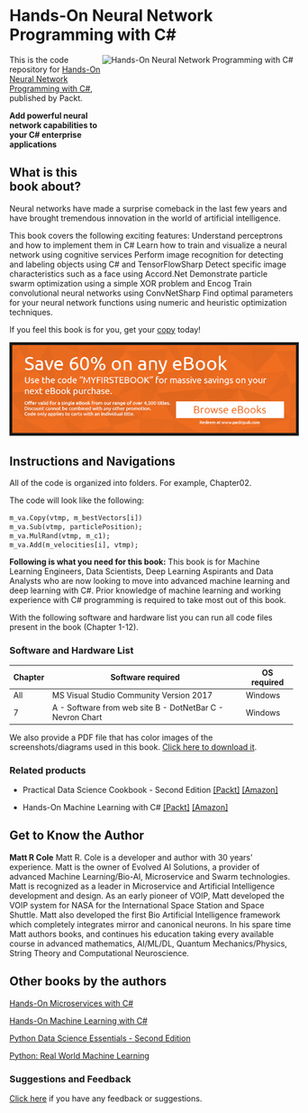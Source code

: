 # Hands-On Neural Network Programming with C#

<a href="https://www.packtpub.com/big-data-and-business-intelligence/hands-neural-network-programming-c?utm_source=github&utm_medium=repository&utm_campaign=9781789612011 "><img src="https://d255esdrn735hr.cloudfront.net/sites/default/files/imagecache/ppv4_main_book_cover/9781789612011.png" alt="Hands-On Neural Network Programming with C#" height="256px" align="right"></a>

This is the code repository for [Hands-On Neural Network Programming with C#](https://www.packtpub.com/big-data-and-business-intelligence/hands-neural-network-programming-c?utm_source=github&utm_medium=repository&utm_campaign=9781789612011 ), published by Packt.

**Add powerful neural network capabilities to your C# enterprise applications**

## What is this book about?
Neural networks have made a surprise comeback in the last few years and have brought tremendous innovation in the world of artificial intelligence.

This book covers the following exciting features:
Understand perceptrons and how to implement them in C# 
Learn how to train and visualize a neural network using cognitive services 
Perform image recognition for detecting and labeling objects using C# and TensorFlowSharp 
Detect specific image characteristics such as a face using Accord.Net 
Demonstrate particle swarm optimization using a simple XOR problem and Encog 
Train convolutional neural networks using ConvNetSharp 
Find optimal parameters for your neural network functions using numeric and heuristic optimization techniques. 

If you feel this book is for you, get your [copy](https://www.amazon.com/dp/1789612012) today!

<a href="https://www.packtpub.com/?utm_source=github&utm_medium=banner&utm_campaign=GitHubBanner"><img src="https://raw.githubusercontent.com/PacktPublishing/GitHub/master/GitHub.png" 
alt="https://www.packtpub.com/" border="5" /></a>

## Instructions and Navigations
All of the code is organized into folders. For example, Chapter02.

The code will look like the following:
```
m_va.Copy(vtmp, m_bestVectors[i])
m_va.Sub(vtmp, particlePosition);
m_va.MulRand(vtmp, m_c1);
m_va.Add(m_velocities[i], vtmp);
```

**Following is what you need for this book:**
This book is for Machine Learning Engineers, Data Scientists, Deep Learning Aspirants and Data Analysts who are now looking to move into advanced machine learning and deep learning with C#. Prior knowledge of machine learning and working experience with C# programming is required to take most out of this book.

With the following software and hardware list you can run all code files present in the book (Chapter 1-12).
### Software and Hardware List
| Chapter | Software required | OS required |
| -------- | ------------------------------------ | ----------------------------------- |
| All | MS Visual Studio Community Version 2017 | Windows |
| 7 | A - Software from web site B - DotNetBar C - Nevron Chart | Windows |


We also provide a PDF file that has color images of the screenshots/diagrams used in this book. [Click here to download it](http://www.packtpub.com/sites/default/files/downloads/9781789612011_ColorImages.pdf).

### Related products
* Practical Data Science Cookbook - Second Edition [[Packt]](https://www.packtpub.com/big-data-and-business-intelligence/c-machine-learning-projects?utm_source=github&utm_medium=repository&utm_campaign=9781787129627 ) [[Amazon]](https://www.amazon.com/dp/1788996402)

* Hands-On Machine Learning with C# [[Packt]](https://www.packtpub.com/big-data-and-business-intelligence/hands-machine-learning-c?utm_source=github&utm_medium=repository&utm_campaign=9781788994941 ) [[Amazon]](https://www.amazon.com/dp/1788994949)


## Get to Know the Author
**Matt R Cole**
Matt R. Cole is a developer and author with 30 years' experience. Matt is the owner of Evolved AI Solutions, a provider of advanced Machine Learning/Bio-AI, Microservice and Swarm technologies. Matt is recognized as a leader in Microservice and Artificial Intelligence development and design. As an early pioneer of VOIP, Matt developed the VOIP system for NASA for the International Space Station and Space Shuttle. Matt also developed the first Bio Artificial Intelligence framework which completely integrates mirror and canonical neurons. In his spare time Matt authors books, and continues his education taking every available course in advanced mathematics, AI/ML/DL, Quantum Mechanics/Physics, String Theory and Computational Neuroscience.


## Other books by the authors
[Hands-On Microservices with C#](https://www.packtpub.com/application-development/hands-microservices-c?utm_source=github&utm_medium=repository&utm_campaign=9781789533682 )

[Hands-On Machine Learning with C#](https://www.packtpub.com/big-data-and-business-intelligence/hands-machine-learning-c?utm_source=github&utm_medium=repository&utm_campaign=9781788994941 )

[]()

[Python Data Science Essentials - Second Edition]()

[Python: Real World Machine Learning]()

### Suggestions and Feedback
[Click here](https://docs.google.com/forms/d/e/1FAIpQLSdy7dATC6QmEL81FIUuymZ0Wy9vH1jHkvpY57OiMeKGqib_Ow/viewform) if you have any feedback or suggestions.


